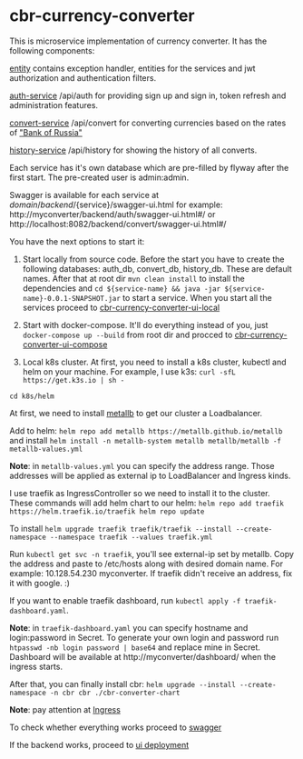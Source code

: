 # cbr-currency-converter

This is microservice implementation of currency converter. 
It has the following components:

[entity](https://github.com/CPTMUTCHELL/cbr-currency-converter/tree/k8s/entity)
contains exception handler, entities for the services and jwt authorization and authentication filters.

[auth-service](https://github.com/CPTMUTCHELL/cbr-currency-converter/tree/k8s/auth-service) /api/auth
for providing sign up and sign in, token refresh and administration features.

[convert-service](https://github.com/CPTMUTCHELL/cbr-currency-converter/tree/k8s/convert-service) /api/convert
for converting currencies based on the rates of ["Bank of Russia"](http://www.cbr.ru/scripts/XML_daily.asp)

[history-service](https://github.com/CPTMUTCHELL/cbr-currency-converter/tree/k8s/history-service) /api/history
for showing the history of all converts.

Each service has it's own database which are pre-filled by flyway after the first start.
The pre-created user is admin:admin. 

Swagger is available for each service at ${domain}/backend/${service}/swagger-ui.html for example: http://myconverter/backend/auth/swagger-ui.html#/ or http://localhost:8082/backend/convert/swagger-ui.html#/

You have the next options to start it:

1) Start locally from source code. Before the start you have to create the following databases: auth_db, convert_db, history_db. These are default names.
After that at root dir `mvn clean install` to install the dependencies and `cd ${service-name} && java -jar ${service-name}-0.0.1-SNAPSHOT.jar` to start a service. When you start all the services proceed to [cbr-currency-converter-ui-local](https://github.com/CPTMUTCHELL/cbr-currency-converter-ui/blob/master/README.md#local) 

2) Start with docker-compose. It'll do everything instead of you, just `docker-compose up --build` from root dir and procced to [cbr-currency-converter-ui-compose](https://github.com/CPTMUTCHELL/cbr-currency-converter-ui/blob/master/README.md#compose)

3) Local k8s cluster. 
At first, you need to install a k8s cluster, kubectl and helm on your machine. For example, I use k3s:
   `curl -sfL https://get.k3s.io | sh -`
   
`cd k8s/helm`

At first, we need to install [metallb](https://metallb.universe.tf/) to get our cluster a Loadbalancer.

Add to helm: `helm repo add metallb https://metallb.github.io/metallb` and install `helm install -n metallb-system metallb metallb/metallb -f metallb-values.yml`

**Note**: in `metallb-values.yml` you can specify the address range. Those addresses will be applied as external ip to LoadBalancer and Ingress kinds. 

I use traefik as IngressController so we need to install it to the cluster.
These commands will add helm chart to our helm:
`helm repo add traefik https://helm.traefik.io/traefik
helm repo update`

To install `helm upgrade traefik traefik/traefik --install --create-namespace --namespace traefik --values traefik.yml`

Run `kubectl get svc -n traefik`, you'll see external-ip set by metallb. Copy the address and paste to /etc/hosts along with desired domain name. For example:
10.128.54.230 myconverter. If traefik didn't receive an address, fix it with google. :)

If you want to enable traefik dashboard, run `kubectl apply -f traefik-dashboard.yaml`.

**Note**: in `traefik-dashboard.yaml` you can specify hostname and login:password in Secret. To generate your own login and password run `htpasswd -nb login password | base64` and replace mine in Secret. 
Dashboard will be available at http://myconverter/dashboard/ when the ingress starts.

After that, you can finally install cbr: `helm upgrade --install --create-namespace -n cbr cbr ./cbr-converter-chart`

**Note**: pay attention at [Ingress](https://github.com/CPTMUTCHELL/cbr-currency-converter/blob/k8s/k8s/helm/cbr-converter-chart/templates/ing.yml#L9)

To check whether everything works proceed to [swagger](http://myconverter/backend/auth/swagger-ui.html#/)

If the backend works, proceed to [ui deployment](https://github.com/CPTMUTCHELL/cbr-currency-converter-ui#local-k8s)


